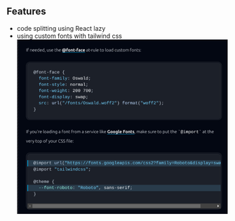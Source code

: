 ## Features
- code splitting using React lazy
- using custom fonts with tailwind css
![alt text](image.png)